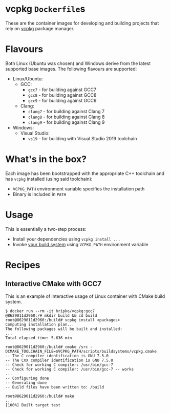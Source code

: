# vcpkg `Dockerfile`s

These are the container images for developing and building projects
that rely on [vcpkg](https://vcpkg.readthedocs.io/en/latest/) package
manager.

# Flavours

Both Linux (Ubuntu was chosen) and Windows derive from the latest
supported base images. The following flavours are supported:

- Linux/Ubuntu:
  - GCC:
    - `gcc7` - for building against GCC7
    - `gcc8` - for building against GCC8
    - `gcc9` - for building against GCC9
  - Clang:
    - `clang7` - for building against Clang 7
    - `clang8` - for building against Clang 8
    - `clang9` - for building against Clang 9
- Windows:
  - Visual Studio:
    - `vs19` - for building with Visual Studio 2019 toolchain

# What's in the box?

Each image has been bootstrapped with the appropriate C++ toolchain
and has `vcpkg` installed (using said toolchain):

- `VCPKG_PATH` environment variable specifies the installation path
- Binary is included in `PATH`

# Usage

This is essentially a two-step process:

- Install your dependencies using `vcpkg install ...`
- Invoke [your build system](https://vcpkg.readthedocs.io/en/latest/users/integration/)
  using `VCPKG_PATH` environment variable

# Recipes

## Interactive CMake with GCC7

This is an example of interactive usage of Linux container with CMake
build system.

```
$ docker run --rm -it hripko/vcpkg:gcc7
@8629011d2960:/# mkdir build && cd build
root@8629011d2960:/build# vcpkg install <packages>
Computing installation plan...
The following packages will be built and installed:
...
Total elapsed time: 5.636 min

root@8629011d2960:/build# cmake /src -DCMAKE_TOOLCHAIN_FILE=$VCPKG_PATH/scripts/buildsystems/vcpkg.cmake
-- The C compiler identification is GNU 7.5.0
-- The CXX compiler identification is GNU 7.5.0
-- Check for working C compiler: /usr/bin/gcc-7
-- Check for working C compiler: /usr/bin/gcc-7 -- works
...
-- Configuring done
-- Generating done
-- Build files have been written to: /build

root@8629011d2960:/build# make
...
[100%] Built target test
```
